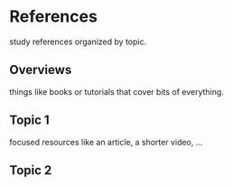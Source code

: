 # References

study references organized by topic.

## Overviews

things like books or tutorials that cover bits of everything.

## Topic 1

focused resources like an article, a shorter video, ...

## Topic 2
